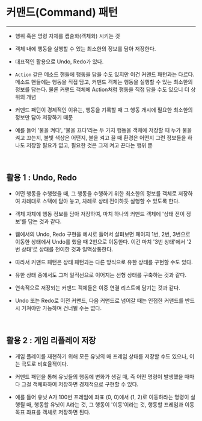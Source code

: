 # 커맨드(Command) 패턴
---

- 행위 혹은 명령 자체를 캡슐화(객체화) 시키는 것

- 객체 내에 행동을 실행할 수 있는 최소한의 정보를 담아 저장한다.

- 대표적인 활용으로 Undo, Redo가 있다.

- `Action` 같은 메소드 핸들에 행동을 담을 수도 있지만 이건 커맨드 패턴과는 다르다.
  메소드 핸들에는 행동을 직접 담고, 커맨드 객체는 행동을 실행할 수 있는 최소한의 정보를 담는다.
  물론 커맨드 객체에 Action처럼 행동을 직접 담을 수도 있으니 더 상위의 개념

- 커맨드 패턴이 경제적인 이유는, 행동을 기록할 때
  그 행동 개시에 필요한 최소한의 정보만 담아 저장하기 때문

- 예를 들어 '불을 켜다', '불을 끄다'라는 두 가지 행동을 객체에 저장할 때
  누가 불을 켜고 끄는지, 불빛 색상은 어떤지, 불을 켜고 끌 때 환경은 어떤지
  그런 정보들을 하나도 저장할 필요가 없고, 필요한 것은 그저 켜고 끈다는 행위 뿐

<br>

## **활용 1 : Undo, Redo**

- 어떤 행동을 수행했을 때, 그 행동을 수행하기 위한 최소한의 정보를 객체로 저장하여
  차례대로 스택에 담아 놓고, 차례로 상태 전이하듯 실행할 수 있도록 한다.

- 객체 자체에 행동 정보를 담아 저장하여, 마치 하나의 커맨드 객체에 '상태 전이 정보'를 담는 것과 같다.

- 웹에서의 Undo, Redo 구현을 예시로 들어서 살펴보면
  페이지 1번, 2번, 3번으로 이동한 상태에서 Undo를 했을 때 2번으로 이동한다.
  이건 마치 '3번 상태'에서 '2번 상태'로 상태를 전이한 것과 일맥상통한다.

- 따라서 커맨드 패턴은 상태 패턴과는 다른 방식으로 유한 상태를 구현할 수도 있다.

- 유한 상태 중에서도 그저 일직선으로 이어지는 선형 상태를 구축하는 것과 같다.

- 연속적으로 저장되는 커맨드 객체들은 이중 연결 리스트에 담기는 것과 같다.

- Undo 또는 Redo로 이전 커맨드, 다음 커맨드로 넘어갈 때는
  인접한 커맨드를 반드시 거쳐야만 가능하며 건너뛸 수는 없다.

<br>

## **활용 2 : 게임 리플레이 저장**

- 게임 플레이를 재현하기 위해 모든 유닛의 매 프레임 상태를 저장할 수도 있으나,
  이는 극도로 비효율적이다.

- 커맨드 패턴을 통해 유닛들의 행동에 변화가 생길 때,
  즉 어떤 명령이 발생했을 때마다 그걸 객체화하여 저장하면 경제적으로 구현할 수 있다.

- 예를 들어 유닛 A가 100번 프레임에 좌표 (0, 0)에서 (1, 2)로 이동하라는 명령이 실행될 때,
  행동할 유닛이 A라는 것, 그 행동이 '이동'이라는 것, 행동할 프레임과 이동 목표 좌표를 객체로 저장하면 된다.

